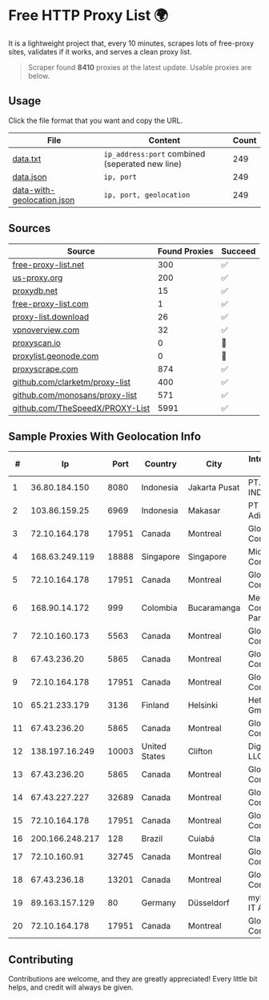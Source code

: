 
# Free HTTP Proxy List 🌍

It is a lightweight project that, every 10 minutes, scrapes lots of free-proxy sites, validates if it works, and serves a clean proxy list.


> Scraper found **8410** proxies at the latest update. Usable proxies are below.

## Usage

Click the file format that you want and copy the URL.


|File|Content|Count|
|----|-------|-----|
|[data.txt](https://raw.githubusercontent.com/themiralay/Proxy-List-World/master/data.txt)|`ip_address:port` combined (seperated new line)|249|
|[data.json](https://raw.githubusercontent.com/themiralay/Proxy-List-World/master/data.json)|`ip, port`|249|
|[data-with-geolocation.json](https://raw.githubusercontent.com/themiralay/Proxy-List-World/master/data-with-geolocation.json)|`ip, port, geolocation`|249|

## Sources

|Source|Found Proxies|Succeed|
|------|-------------|-------|
|[free-proxy-list.net](https://free-proxy-list.net)|300|✅|
|[us-proxy.org](https://www.us-proxy.org)|200|✅|
|[proxydb.net](http://proxydb.net)|15|✅|
|[free-proxy-list.com](https://free-proxy-list.com/?page=&port=&type%5B%5D=http&type%5B%5D=https&up_time=0&search=Search)|1|✅|
|[proxy-list.download](https://www.proxy-list.download/HTTP)|26|✅|
|[vpnoverview.com](https://vpnoverview.com/privacy/anonymous-browsing/free-proxy-servers)|32|✅|
|[proxyscan.io](https://www.proxyscan.io)|0|🚫|
|[proxylist.geonode.com](https://proxylist.geonode.com/api/proxy-list?limit=300&page=1&sort_by=lastChecked&sort_type=desc&protocols=http,https)|0|🚫|
|[proxyscrape.com](https://api.proxyscrape.com/v2/?request=displayproxies&protocol=http&timeout=10000&country=all&ssl=all&anonymity=all)|874|✅|
|[github.com/clarketm/proxy-list](https://raw.githubusercontent.com/clarketm/proxy-list/master/proxy-list-raw.txt)|400|✅|
|[github.com/monosans/proxy-list](https://raw.githubusercontent.com/monosans/proxy-list/main/proxies/http.txt)|571|✅|
|[github.com/TheSpeedX/PROXY-List](https://raw.githubusercontent.com/TheSpeedX/PROXY-List/master/http.txt)|5991|✅|


## Sample Proxies With Geolocation Info

|#|Ip|Port|Country|City|Internet Service Provider|
|-|--|----|-------|----|-------------------------|
|1|36.80.184.150|8080|Indonesia|Jakarta Pusat|PT. TELKOM INDONESIA|
|2|103.86.159.25|6969|Indonesia|Makasar|PT Cyberindo Aditama|
|3|72.10.164.178|17951|Canada|Montreal|GloboTech Communications|
|4|168.63.249.119|18888|Singapore|Singapore|Microsoft Corporation|
|5|72.10.164.178|17951|Canada|Montreal|GloboTech Communications|
|6|168.90.14.172|999|Colombia|Bucaramanga|Media Commerce Partners S.A|
|7|72.10.160.173|5563|Canada|Montreal|GloboTech Communications|
|8|67.43.236.20|5865|Canada|Montreal|GloboTech Communications|
|9|72.10.164.178|17951|Canada|Montreal|GloboTech Communications|
|10|65.21.233.179|3136|Finland|Helsinki|Hetzner Online GmbH|
|11|67.43.236.20|5865|Canada|Montreal|GloboTech Communications|
|12|138.197.16.249|10003|United States|Clifton|DigitalOcean, LLC|
|13|67.43.236.20|5865|Canada|Montreal|GloboTech Communications|
|14|67.43.227.227|32689|Canada|Montreal|GloboTech Communications|
|15|72.10.164.178|17951|Canada|Montreal|GloboTech Communications|
|16|200.166.248.217|128|Brazil|Cuiabá|Claro S.A|
|17|72.10.160.91|32745|Canada|Montreal|GloboTech Communications|
|18|67.43.236.18|13201|Canada|Montreal|GloboTech Communications|
|19|89.163.157.129|80|Germany|Düsseldorf|myLoc managed IT AG|
|20|72.10.164.178|17951|Canada|Montreal|GloboTech Communications|



## Contributing

Contributions are welcome, and they are greatly appreciated! Every
little bit helps, and credit will always be given.

